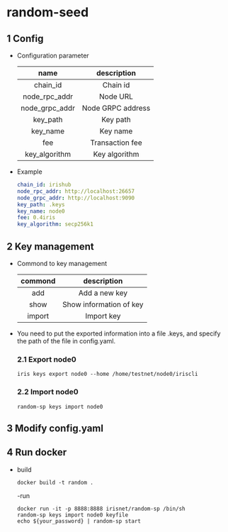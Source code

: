 # random-seed

## 1 Config

- Configuration parameter
  
    | name | description |
    | :---: | :---: |
    | chain_id | Chain id |
    | node_rpc_addr | Node URL |
    | node_grpc_addr | Node GRPC address |
    | key_path | Key path |
    | key_name | Key name |
    | fee | Transaction fee |
    | key_algorithm | Key algorithm |

- Example
    ```yaml
    chain_id: irishub
    node_rpc_addr: http://localhost:26657
    node_grpc_addr: http://localhost:9090
    key_path: .keys
    key_name: node0
    fee: 0.4iris
    key_algorithm: secp256k1
    ```

## 2 Key management

  - Commond to key management
    
    | commond | description |
    | :---: | :---: |
    | add | Add a new key |
    | show | Show information of key |
    | import | Import key |
      
- You need to put the exported information into a file .keys, and specify the path of the file in config.yaml.

  ### 2.1 Export node0

    ```shell
    iris keys export node0 --home /home/testnet/node0/iriscli
    ```

  ### 2.2 Import node0

    ```shell
    random-sp keys import node0
    ```

## 3 Modify config.yaml

## 4 Run docker

- build
  
    ```shell
    docker build -t random .
    ```
    
  -run

    ```shell
    docker run -it -p 8888:8888 irisnet/random-sp /bin/sh
    random-sp keys import node0 keyfile
    echo ${your_password} | random-sp start
    ```